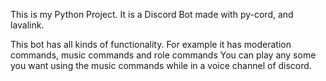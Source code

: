 This is my Python Project. It is a Discord Bot made with py-cord, and lavalink.

This bot has all kinds of functionality. For example it has moderation commands, music commands and role commands
You can play any some you want using the music commands while in a voice channel of discord.
